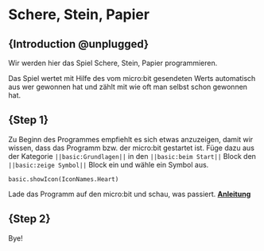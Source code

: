 # Schere, Stein, Papier

## {Introduction @unplugged}

Wir werden hier das Spiel Schere, Stein, Papier programmieren.

Das Spiel wertet mit Hilfe des vom micro:bit gesendeten Werts automatisch aus wer gewonnen hat und zählt mit wie oft man selbst schon gewonnen hat.

## {Step 1}

Zu Beginn des Programmes empfiehlt es sich etwas anzuzeigen, damit wir wissen, dass das Programm bzw. der micro:bit gestartet ist. Füge dazu aus der Kategorie ``||basic:Grundlagen||`` in den ``||basic:beim Start||`` Block den ``||basic:zeige Symbol||`` Block ein und wähle ein Symbol aus.

```blocks
basic.showIcon(IconNames.Heart)
```

Lade das Programm auf den micro:bit und schau, was passiert. **[Anleitung](https://makecode.microbit.org/device/usb/webusb)**


## {Step 2}

Bye!
